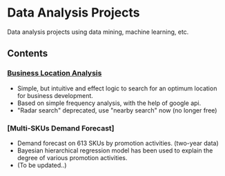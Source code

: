 # Data Analysis Projects


Data analysis projects using data mining, machine learning, etc.


## Contents

### [Business Location Analysis](Business_Location_Analysis/Business_Location_Analysis.ipynb)

- Simple, but intuitive and effect logic to search for an optimum location for business development.
- Based on simple frequency analysis, with the help of google api.
- "Radar search" deprecated, use "nearby search" now (no longer free)

### [Multi-SKUs Demand Forecast]

- Demand forecast on 613 SKUs by promotion activities. (two-year data)
- Bayesian hierarchical regression model has been used to explain the degree of various promotion activities.
- (To be updated..)

